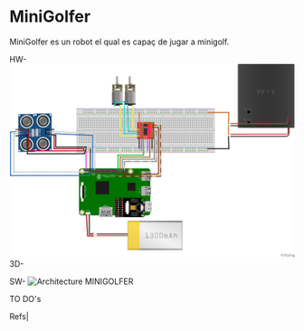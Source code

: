 # MiniGolfer
MiniGolfer es un robot el qual es capaç de jugar a minigolf.





HW-![MiniGolfer Hardware Diagram](./MiniGolfer_bb.png)
3D-

SW-
![Architecture MINIGOLFER](https://github.com/ArnauAlti/ProjecteRobtica/assets/123361685/37d9040e-9104-4252-9a33-a133efc04ff0)


TO DO's

Refs|

